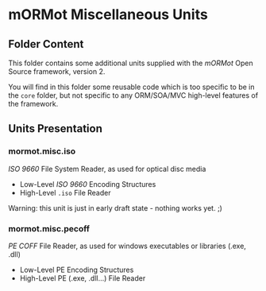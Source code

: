 # mORMot Miscellaneous Units

## Folder Content

This folder contains some additional units supplied with the *mORMot* Open Source framework, version 2.

You will find in this folder some reusable code which is too specific to be in the `core` folder, but not specific to any ORM/SOA/MVC high-level features of the framework.

## Units Presentation

### mormot.misc.iso

*ISO 9660* File System Reader, as used for optical disc media
- Low-Level *ISO 9660* Encoding Structures
- High-Level `.iso` File Reader

Warning: this unit is just in early draft state - nothing works yet. ;)

### mormot.misc.pecoff

*PE COFF* File Reader, as used for windows executables or libraries (.exe, .dll)
- Low-Level PE Encoding Structures  
- High-Level PE (.exe, .dll...) File Reader  
